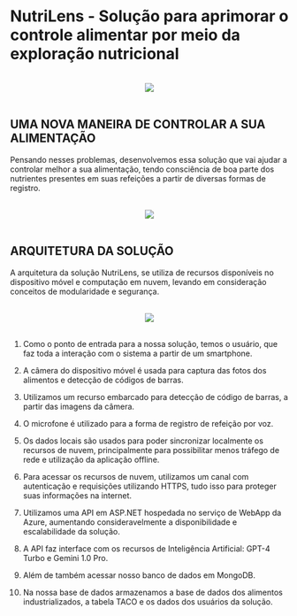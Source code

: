 # NutriLens - Solução para aprimorar o controle alimentar por meio da exploração nutricional

<br/>
<div align="center">
	<img src="https://github.com/user-attachments/assets/df3033bf-d7c9-4c21-85da-ff47be641348">
</div>
<br/>

## UMA NOVA MANEIRA DE CONTROLAR A SUA ALIMENTAÇÃO

Pensando nesses problemas, desenvolvemos essa solução que vai
ajudar a controlar melhor a sua alimentação, tendo consciência de
boa parte dos nutrientes presentes em suas refeições a partir de
diversas formas de registro.

<br/>
<div align="center">
	<img src="https://github.com/user-attachments/assets/6eef63f6-086d-474d-9d5d-1980ad6585dd">
</div>
<br/>

## ARQUITETURA DA SOLUÇÃO

A arquitetura da solução NutriLens, se utiliza de recursos disponíveis no
dispositivo móvel e computação em nuvem, levando em consideração
conceitos de modularidade e segurança.

<br/>
<div align="center">
	<img src="https://github.com/user-attachments/assets/ef1243b5-c34e-43db-9bdd-aeedcfdb7e97">
</div>
<br/>

1. Como o ponto de entrada para a nossa solução, temos o usuário, que faz toda a
interação com o sistema a partir de um smartphone.

2. A câmera do dispositivo móvel é usada para captura das fotos dos alimentos e
detecção de códigos de barras.

3. Utilizamos um recurso embarcado para detecção de código de barras, a partir
das imagens da câmera.

4. O microfone é utilizado para a forma de registro de refeição por voz.
   
5. Os dados locais são usados para poder sincronizar localmente os recursos de
nuvem, principalmente para possibilitar menos tráfego de rede e utilização da
aplicação offline.

6. Para acessar os recursos de nuvem, utilizamos um canal com autenticação e
requisições utilizando HTTPS, tudo isso para proteger suas informações na
internet.

7. Utilizamos uma API em ASP.NET hospedada no serviço de WebApp da Azure,
aumentando consideravelmente a disponibilidade e escalabilidade da solução.

8. A API faz interface com os recursos de Inteligência Artificial: GPT-4 Turbo e
Gemini 1.0 Pro.

9. Além de também acessar nosso banco de dados em MongoDB.
  
10. Na nossa base de dados armazenamos a base de dados dos alimentos
industrializados, a tabela TACO e os dados dos usuários da solução.
